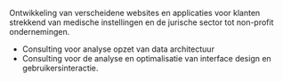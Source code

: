 Ontwikkeling van verscheidene websites en applicaties voor klanten strekkend van medische instellingen en de jurische sector tot non-profit ondernemingen.  
- Consulting voor analyse opzet van data architectuur 
- Consulting voor de analyse en optimalisatie van interface design en gebruikersinteractie.
